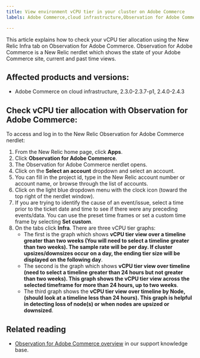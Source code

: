 ```yaml
---
title: View environment vCPU tier in your cluster on Adobe Commerce
labels: Adobe Commerce,cloud infrastructure,Observation for Adobe Commerce,CPU,Magento,how to,New Relic,2.3.0,2.3.1,2.3.2,2.3.3,2.3.2-p2,2.3.4,2.3.3-p1,2.3.5,2.3.4-p2,2.3.5-p1,2.3.5-p2,2.3.6,2.3.6-p1,2.3.7,2.3.7-p1,2.4.0,2.4.0-p1,2.4.1,2.4.1-p1,2.4.2,2.4.2-p1,2.4.2-p2,2.4.3

---
```


This article explains how to check your vCPU tier allocation using the New Relic Infra tab on Observation for Adobe Commerce. Observation for Adobe Commerce is a New Relic nerdlet which shows the state of your Adobe Commerce site, current and past time views.

## Affected products and versions:

* Adobe Commerce on cloud infrastructure, 2.3.0-2.3.7-p1, 2.4.0-2.4.3

## Check vCPU tier allocation with Observation for Adobe Commerce:

To access and log in to the New Relic Observation for Adobe Commerce nerdlet:

1. From the New Relic home page, click **Apps**.
1. Click **Observation for Adobe Commerce**.
1. The Observation for Adobe Commerce nerdlet opens.
1. Click on the **Select an account** dropdown and select an account.
1. You can fill in the project id, type in the New Relic account number or account name, or browse through the list of accounts.
1. Click on the light blue dropdown menu with the clock icon (toward the top right of the nerdlet window).
1. If you are trying to identify the cause of an event/issue, select a time prior to the ticket date and time to see if there were any preceding events/data. You can use the preset time frames or set a custom time frame by selecting **Set custom**.
1. On the tabs click **Infra**. There are three vCPU tier graphs:
    * The first is the graph which shows **vCPU tier view over a timeline greater than two weeks (You will need to select a timeline greater than two weeks). The sample rate will be per day. If cluster upsizes/downsizes occur on a day, the ending tier size will be displayed on the following day**. 
    * The second is the graph which shows **vCPU tier view over timeline (need to select a timeline greater than 24 hours but not greater than two weeks). This graph shows the vCPU tier view across the selected timeframe for more than 24 hours, up to two weeks**. 
    * The third graph shows the **vCPU tier view over timeline by Node, (should look at a timeline less than 24 hours). This graph is helpful in detecting loss of node(s) or when nodes are upsized or downsized**.

## Related reading

* [Observation for Adobe Commerce overview](https://support.magento.com/hc/en-us/articles/4406549696781) in our support knowledge base.
